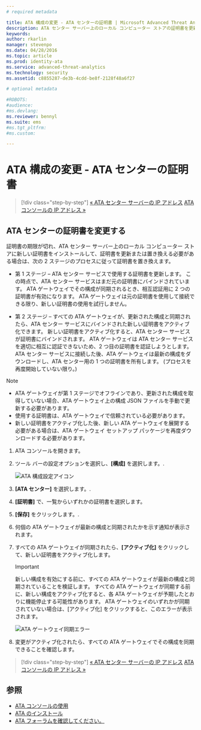 ```yaml
---
# required metadata

title: ATA 構成の変更 - ATA センターの証明書 | Microsoft Advanced Threat Analytics
description: ATA センター サーバー上のローカル コンピューター ストアの証明書を更新または置き換える 2 段階のプロセスについて説明します。 
keywords:
author: rkarlin
manager: stevenpo
ms.date: 04/28/2016
ms.topic: article
ms.prod: identity-ata
ms.service: advanced-threat-analytics
ms.technology: security
ms.assetid: c8855287-de3b-4cdd-be8f-2128f48a6f27

# optional metadata

#ROBOTS:
#audience:
#ms.devlang:
ms.reviewer: bennyl
ms.suite: ems
#ms.tgt_pltfrm:
#ms.custom:

---
```


# ATA 構成の変更 - ATA センターの証明書

>[!div class="step-by-step"]
[« ATA センター サーバーの IP アドレス](modifying-ata-config-centerip.md)
[ATA コンソールの IP アドレス »](modifying-ata-config-consoleip.md)

## ATA センターの証明書を変更する
証明書の期限が切れ、ATA センター サーバー上のローカル コンピューター ストアに新しい証明書をインストールして、証明書を更新または置き換える必要がある場合は、次の 2 ステージのプロセスに従って証明書を置き換えます。

-   第 1 ステージ – ATA センター サービスで使用する証明書を更新します。 この時点で、ATA センター サービスはまだ元の証明書にバインドされています。 ATA ゲートウェイでその構成が同期されるとき、相互認証用に 2 つの証明書が有効になります。 ATA ゲートウェイは元の証明書を使用して接続できる限り、新しい証明書の使用を試行しません。

-   第 2 ステージ – すべての ATA ゲートウェイが、更新された構成と同期されたら、ATA センター サービスにバインドされた新しい証明書をアクティブ化できます。 新しい証明書をアクティブ化すると、ATA センター サービスが証明書にバインドされます。 ATA ゲートウェイは ATA センター サービスを適切に相互に認証できないため、2 つ目の証明書を認証しようとします。 ATA センター サービスに接続した後、ATA ゲートウェイは最新の構成をダウンロードし、ATA センター用の 1 つの証明書を所有します。 (プロセスを再度開始していない限り。)

> [!NOTE]
> -   ATA ゲートウェイが第 1 ステージでオフラインであり、更新された構成を取得していない場合、ATA ゲートウェイ上の構成 JSON ファイルを手動で更新する必要があります。
> -   使用する証明書は、ATA ゲートウェイで信頼されている必要があります。
> -   新しい証明書をアクティブ化した後、新しい ATA ゲートウェイを展開する必要がある場合は、ATA ゲートウェイ セットアップ パッケージを再度ダウンロードする必要があります。

1.  ATA コンソールを開きます。

2.  ツール バーの設定オプションを選択し、**[構成]** を選択します。.

    ![ATA 構成設定アイコン](media/ATA-config-icon.JPG)

3.  **[ATA センター]** を選択します。.

4.  **[証明書]** で、一覧からいずれかの証明書を選択します。

5.  **[保存]** をクリックします。.

6.  何個の ATA ゲートウェイが最新の構成と同期されたかを示す通知が表示されます。

7.  すべての ATA ゲートウェイが同期されたら、**[アクティブ化]** をクリックして、新しい証明書をアクティブ化します。
    >[!IMPORTANT]
    >新しい構成を有効にする前に、すべての ATA ゲートウェイが最新の構成と同期されていることを検証します。 すべての ATA ゲートウェイが同期する前に、新しい構成をアクティブ化すると、各 ATA ゲートウェイが予期したとおりに機能停止する可能性があります。 ATA ゲートウェイのいずれかが同期されていない場合は、[アクティブ化] をクリックすると、このエラーが表示されます。
    >
    >    ![ATA ゲートウェイ同期エラー](media/ataGW-not-synced.png)

8.  変更がアクティブ化されたら、すべての ATA ゲートウェイでその構成を同期できることを確認します。

>[!div class="step-by-step"]
[« ATA センター サーバーの IP アドレス](modifying-ata-config-centerip.md)
[ATA コンソールの IP アドレス »](modifying-ata-config-consoleip.md)

## 参照
- [ATA コンソールの使用](working-with-ata-console.md)
- [ATA のインストール](install-ata.md)
- [ATA フォーラムを確認してください。](https://social.technet.microsoft.com/Forums/security/en-US/home?forum=mata)


<!--HONumber=May16_HO1-->


